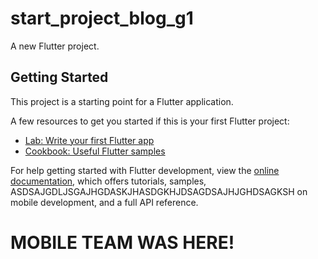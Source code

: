 # start_project_blog_g1

A new Flutter project.

## Getting Started

This project is a starting point for a Flutter application.

A few resources to get you started if this is your first Flutter project:

- [Lab: Write your first Flutter app](https://docs.flutter.dev/get-started/codelab)
- [Cookbook: Useful Flutter samples](https://docs.flutter.dev/cookbook)

For help getting started with Flutter development, view the
[online documentation](https://docs.flutter.dev/), which offers tutorials,
samples, ASDSAJGDLJSGAJHGDASKJHASDGKHJDSAGDSAJHJGHDSAGKSH on mobile development, and a full API reference.

# MOBILE TEAM WAS HERE!